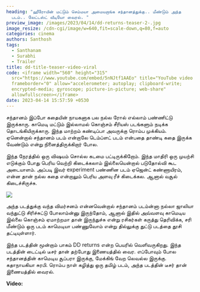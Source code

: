 ```yaml
---
heading: "ஹீரோயின் மட்டும் செம்மயா அமையறாங்க சந்தானத்துக்கு.. மீண்டும் அந்த
  படம்.. லேட்டஸ்ட் வீடியோ வைரல். "
preview_image: /images/2023/04/14/dd-returns-teaser-2-.jpg
image_resize: /cdn-cgi/image/w=640,fit=scale-down,q=80,f=auto
categories: cinema
authors: Santhosh
tags:
  - Santhanam
  - Surabhi
  - Trailer
title: dd-title-teaser-video-viral
code: <iframe width="560" height="315"
  src="https://www.youtube.com/embed/5nNJtf1AAEo" title="YouTube video player"
  frameborder="0" allow="accelerometer; autoplay; clipboard-write;
  encrypted-media; gyroscope; picture-in-picture; web-share"
  allowfullscreen></iframe>
date: 2023-04-14 15:57:59 +0530
---
```

சந்தானம் இப்போ கதையின் நாயகனாக பல நல்ல ரோல் எல்லாம் பண்ணிட்டு இருக்காரு. காமெடி மட்டும் இல்லாமல் கொஞ்சம் சீரியஸ் படங்களும் நடிக்க தொடங்கியிருக்காரு. இந்த மாற்றம் கண்டிப்பா அவருக்கு ரொம்ப முக்கியம். ஏனென்றால் சந்தானம் படம் என்றாலே டெம்ப்ளட் படம் என்பதை தாண்டி கதை இருக்க வேண்டும் என்று நினைத்திருக்கிறார் போல.

இந்த நேரத்தில் ஒரு விஷயம் சொல்ல கடமை பட்டிருக்கிறோம். இந்த மாதிரி ஒரு முயற்சி எடுக்கும் போது பெரிய வெற்றி கிடைக்கலாம் இல்லையென்றால் படுதோல்வி கூட அடையாளம். அப்படி இவர் experiment பண்ணின படம் ஏஜென்ட் கண்ணாயிரம், என்ன தான் நல்ல கதை என்றாலும் பெரிய அளவு ரீச் கிடைக்கல. ஆனால் வசூல் கிடைச்சிருச்சு.

![](/images/2023/04/14/dd-returns-teaser-1-.jpg)

அந்த படத்துக்கு வந்த விமர்சனம் என்னவென்றால் சந்தானம் படம்ன்னா நல்லா ஜாலியா வந்துட்டு சிரிச்சுட்டு போலாம்ன்னு இருந்தோம், ஆனால் இதில் அவ்வளவு காமெடிய இல்லை கொஞ்சம் ஏமாற்றமா தான் இருந்துச்சு என்று ரசிகர்கள் கருத்து தெரிவிக்க, சரி மீண்டும் ஒரு படம் காமெடியா பண்ணுவோம் என்று தில்லுக்கு துட்டு படத்தை  தூசி தட்டியுள்ளார்.

இந்த படத்தின் மூன்றாம் பாகம் DD returns என்ற பெயரில் வெளிவருகிறது. இந்த படத்தின் டைட்டில் டீசர் தான் தற்போது இணையத்தில் வைர. எப்போவும் போல சந்தானத்தின் காமெடிய சூப்பரா இருக்கு, மேக்கிங் வேற லெவல்ல இருக்கு. கதாநாயகியா சுரபி. ரொம்ப நாள் கழித்து ஒரு தமிழ் படம், அந்த படத்தின் டீசர் தான் இணையத்தில் வைரல். 

**V﻿ideo:**